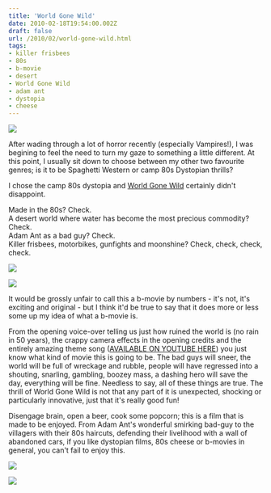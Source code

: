 ```yaml
---
title: 'World Gone Wild'
date: 2010-02-18T19:54:00.002Z
draft: false
url: /2010/02/world-gone-wild.html
tags: 
- killer frisbees
- 80s
- b-movie
- desert
- World Gone Wild
- adam ant
- dystopia
- cheese
---
```


[![](https://blogger.googleusercontent.com/img/b/R29vZ2xl/AVvXsEgGzO3nm343O4g5Vl5Lt4OgvmUk1VpoxqnX6_ftgCW75iUmMcoP0oT3XuZpZduJW7upbmoNdjeYh8gcD3-TU6JZ_koToKZyhsDCgxDR2VL_ZYgaGJRU1nCOScIVSkmbPpEFuh51Cb-ig_M/s800/worldgonewild1bg9.jpg)](http://picasaweb.google.com/lh/photo/rtLgpWF_d1oYUIdTHddGZg?authkey=Gv1sRgCLOUlsuAhc7uIA&feat=embedwebsite)  
  
After wading through a lot of horror recently (especially Vampires!), I was begining to feel the need to turn my gaze to something a little different. At this point, I usually sit down to choose between my other two favourite genres; is it to be Spaghetti Western or camp 80s Dystopian thrills?  
  
I chose the camp 80s dystopia and [World Gone Wild](http://www.imdb.com/title/tt0096465/) certainly didn't disappoint.  
  
Made in the 80s? Check.  
A desert world where water has become the most precious commodity? Check.  
Adam Ant as a bad guy? Check.  
Killer frisbees, motorbikes, gunfights and moonshine? Check, check, check, check.  
  
[![](https://blogger.googleusercontent.com/img/b/R29vZ2xl/AVvXsEhofbsuNMo_flh3lF8Me2qOENvuqizS4zhlB9tC9ye7ZZPZG8Wh1DJ6ykXQKWJuGTKqzn7uKRCapDUvXoyH5W9IoS_UDr2wmxPCjX3CXHmcmjNlnpGPNkVMxHl-0s3bzaZ6fHmXwQPT6Oo/s800/a1.jpg)](http://picasaweb.google.com/lh/photo/nKy6hR-iq1eR2n18-bC4NA?authkey=Gv1sRgCLOUlsuAhc7uIA&feat=embedwebsite)  
  
[![](https://blogger.googleusercontent.com/img/b/R29vZ2xl/AVvXsEgHwY8ZfGpvHvQ8SURm891IyBOxF3klGNYxrAIK8hUthYqPvcVwg32Po_nfAikTb80K-ARJTls5hSxMYIqWqxRaI_WugSXdgD43OVrl5YRKStfRHZPqGUImhSH7i8b3eoqJtjnsHg2F5Xg/s800/a2.jpg)](http://picasaweb.google.com/lh/photo/6dyqySok0vMtP5Iaf4hrHA?authkey=Gv1sRgCLOUlsuAhc7uIA&feat=embedwebsite)  
  
It would be grossly unfair to call this a b-movie by numbers - it's not, it's exciting and original - but I think it'd be true to say that it does more or less some up my idea of what a b-movie is.  
  
From the opening voice-over telling us just how ruined the world is (no rain in 50 years), the crappy camera effects in the opening credits and the entirely amazing theme song ([AVAILABLE ON YOUTUBE HERE](http://www.youtube.com/watch?v=2bMfK4r9AG4)) you just know what kind of movie this is going to be. The bad guys will sneer, the world will be full of wreckage and rubble, people will have regressed into a shouting, snarling, gambling, boozey mass, a dashing hero will save the day, everything will be fine. Needless to say, all of these things are true. The thrill of World Gone Wild is not that any part of it is unexpected, shocking or particularly innovative, just that it's really good fun!  
  
Disengage brain, open a beer, cook some popcorn; this is a film that is made to be enjoyed. From Adam Ant's wonderful smirking bad-guy to the villagers with their 80s haircuts, defending their livelihood with a wall of abandoned cars, if you like dystopian films, 80s cheese or b-movies in general, you can't fail to enjoy this.  
  
[![](https://blogger.googleusercontent.com/img/b/R29vZ2xl/AVvXsEgsWomwoVDWIJdbof3fl4hjXIse8FqD-KKGz9pStMCdW8TGxxoyHRhmxJrGJdb2Hs-ch6m2xsBHvAQRL_lUBz6U3Vks7Ht37mBSbMBnaXpa4ccGQ6CaCsAOxcAPp9CBG8DcZLkaaZsvrpg/s800/a3.jpg)](http://picasaweb.google.com/lh/photo/1kr0GL-nUmKWkgTRpRtNrg?authkey=Gv1sRgCLOUlsuAhc7uIA&feat=embedwebsite)  
  
[![](https://blogger.googleusercontent.com/img/b/R29vZ2xl/AVvXsEgtSlHc-4HuYsasaiFXwRS3GOOCw5sZtly6V2iSEOLr0BXGqzeQ2tB43AA4vVhNfh1P1TMFFt8uXVrIF5LiBg5C2v6Cw3AcTeowLcMK2FtNKFRhZQZ_WXrHORl__Ih937vlikG5ZrK9Ufs/s800/a4.jpg)](http://picasaweb.google.com/lh/photo/OcT0sKAZhlD2RWOOfLaziw?authkey=Gv1sRgCLOUlsuAhc7uIA&feat=embedwebsite)